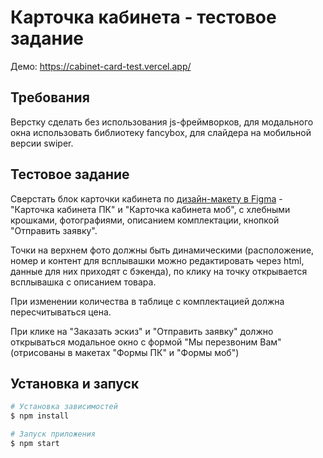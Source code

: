 # Карточка кабинета - тестовое задание

Демо: https://cabinet-card-test.vercel.app/

## Требования
Верстку сделать без использования js-фреймворков, для модального окна использовать библиотеку fancybox, для слайдера на мобильной версии swiper.

## Тестовое задание
Сверстать блок карточки кабинета по [дизайн-макету в Figma](https://www.figma.com/file/Vy55c3maxE1msKMGuRqIg4/Территория-офиса?type=design&node-id=213-1169&mode=design&t=aHaYqst9xg9YAD0w-0) - "Карточка кабинета ПК" и "Карточка кабинета моб", с хлебными крошками, фотографиями, описанием комплектации, кнопкой "Отправить заявку".

Точки на верхнем фото должны быть динамическими (расположение, номер и контент для всплывашки можно редактировать через html, данные для них приходят с бэкенда), по клику на точку открывается всплывашка с описанием товара. 

При изменении количества в таблице с комплектацией должна пересчитываться цена. 

При клике на "Заказать эскиз" и "Отправить заявку" должно открываться модальное окно с формой "Мы перезвоним Вам" (отрисованы в макетах "Формы ПК" и "Формы моб")

## Установка и запуск

```bash
# Установка зависимостей
$ npm install

# Запуск приложения
$ npm start
```
